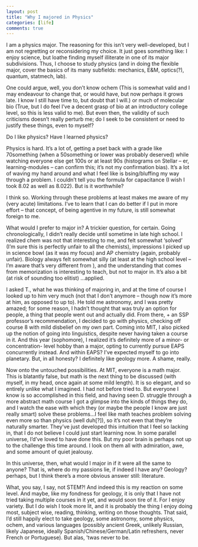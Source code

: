 ```yaml
---
layout: post
title: "Why I majored in Physics"
categories: [life]
comments: true
---
```

I am a physics major. The reasoning for this isn’t very well-developed, but I am not regretting or reconsidering my choice. It just goes something like: I enjoy science, but loathe finding myself illiterate in one of its major subdivisions. Thus, I choose to study physics (and in doing the flexible major, cover the basics of its many subfields: mechanics, E&M, optics(?), quantum, statmech, lab).

One could argue, well, you don’t know ochem (This is somewhat valid and I may endeavour to change that, or would have, but now perhaps it grows late. I know I still have time to, but doubt that I will.) or much of molecular bio (True, but I do feel I’ve a decent grasp of bio at an introductory college level, so this is less valid to me). But even then, the validity of such criticisms doesn’t really perturb me; do I seek to be consistent or need to justify these things, even to myself?

Do I like physics? Have I learned physics?

Physics is hard. It’s a lot of, getting a pset back with a grade like 70something (when a 50something or lower was probably deserved) while watching everyone else get 100s or at least 90s (histograms on Stellar – er, learning-modules – can confirm this; it’s not my confirmation bias). It’s a lot of waving my hand around and what I feel like is bsing/bluffing my way through a problem. I couldn’t tell you the formula for capacitance (I wish I took 8.02 as well as 8.022). But is it worthwhile?

I think so. Working through these problems at least makes me aware of my (very acute) limitations. I’ve to learn that I can do better if I put in more effort – that concept, of being agentive in my future, is still somewhat foreign to me.

What would I prefer to major in? A trickier question, for certain. Going chronologically, I didn’t really decide until sometime in late high school. I realized chem was not that interesting to me, and felt somewhat ‘solved’ (I’m sure this is perfectly unfair to all the chemists), impressions I picked up in science bowl (as it was my focus) and AP chemistry (again, probably unfair). Biology always felt somewhat silly (at least at the high school level – I’m aware that’s very different from ), and the understanding that comes from memorization is interesting to teach, but not to major in. It’s also a bit (at risk of sounding too elitist) …applied.

I asked T., what he was thinking of majoring in, and at the time of course I looked up to him very much (not that I don’t anymore – though now it’s more at him, as opposed to up to). He told me astronomy, and I was pretty amazed; for some reason, I hadn’t thought that was truly an option for people, a thing that people went out and actually did. From there, + an SSP professor’s recommendation, I decided to go with physics, checking off course 8 with mild disbelief on my own part. Coming into MIT, I also picked up the notion of going into linguistics, despite never having taken a course in it. And this year (sophomore), I realized it’s definitely more of a minor- or concentration- level hobby than a major, opting to currently pursue EAPS concurrently instead. And within EAPS? I’ve expected myself to go into planetary. But, in all honesty? I definitely like geology more. A shame, really.

Now onto the untouched possibilities. At MIT, everyone is a math major. This is blatantly false, but math is the next thing to be discussed (with myself, in my head, once again at some mild length). It is so elegant, and so entirely unlike what I imagined. I had not before tried to. But everyone I know is so accomplished in this field, and having seen D. struggle through a more abstract math course I got a glimpse into the kinds of things they do, and I watch the ease with which they (or maybe the people I know are just really smart) solve these problems…I feel like math teaches problem solving even more so than physics (well duh[?]), so it’s not even that they’re naturally smarter. They’ve just developed this intuition that I feel so lacking in, that I do not believe I could just start learning now. In some parallel universe, I’d’ve loved to have done this. But my poor brain is perhaps not up to the challenge this time around. I look on them all with admiration, awe, and some amount of quiet jealousy.

In this universe, then, what would I major in if it were all the same to anyone? That is, where do my passions lie, if indeed I have any? Geology? perhaps, but I think there’s a more obvious answer still: literature.

What, you say, I say, not STEM?! And indeed this is my reaction on some level. And maybe, like my fondness for geology, it is only that I have not tried taking multiple courses in it yet, and would soon tire of it. For I enjoy variety. But I do wish I took more lit, and it is probably the thing I enjoy doing most, subject wise, reading, thinking, writing on those thoughts. That said, I’d still happily elect to take geology, some astronomy, some physics, ochem, and various languages (possibly ancient Greek, unlikely Russian, likely Japanese, ideally Spanish/Chinese/German/Latin refreshers, never French or Portuguese). But alas, ’twas never to be.
